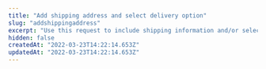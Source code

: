 ```yaml
---
title: "Add shipping address and select delivery option"
slug: "addshippingaddress"
excerpt: "Use this request to include shipping information and/or selected delivery option to a given shopping cart.\r\n\r\nTo add shipping addresses send the `selectedAddresses` array. For delivery option use the `logisticsInfo` array.\r\n\r\nThe [orderForm](https://developers.vtex.com/vtex-rest-api/reference/checkout-api-overview) is the data structure which represents a shopping cart and contains all information pertaining to it. Hence, the `orderFormId` is the identification code of a given cart.\n\r\n\r> This request has a time out of 12 seconds."
hidden: false
createdAt: "2022-03-23T14:22:14.653Z"
updatedAt: "2022-03-23T14:22:14.653Z"
---
```

